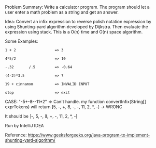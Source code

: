 Problem Summary:
Write a calculator program. The program should let a user enter a math problem as a string and get an answer.

Idea:
Convert an infix expression to reverse polish notation expression by using Shunting-yard algorithm developed by Dijkstra. 
Then evaluate the expression using stack. 
This is a O(n) time and O(n) space algorithm.

Some Examples:

    1 + 2                  => 3

    4*5/2                  => 10

    -.32       /.5         => -0.64

    (4-2)*3.5              => 7

    19 + cinnamon          => INVALID INPUT

    stop                   => exit


CASE: "-5+-8--11*2" => Can't handle. my function convertInfix(String[] exprTokens) will return [5, -, +, 8, -, -, 11, 2, *, -] -> WRONG

It should be [-, 5, -, 8, +, -, 11, 2, *, -]

Run by IntelliJ IDEA 

Reference: https://www.geeksforgeeks.org/java-program-to-implement-shunting-yard-algorithm/
